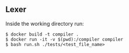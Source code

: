 ## Lexer

Inside the working directory run:
```
$ docker build -t compiler .
$ docker run -it -v $(pwd):/compiler compiler
$ bash run.sh ./tests/<test_file_name>
```